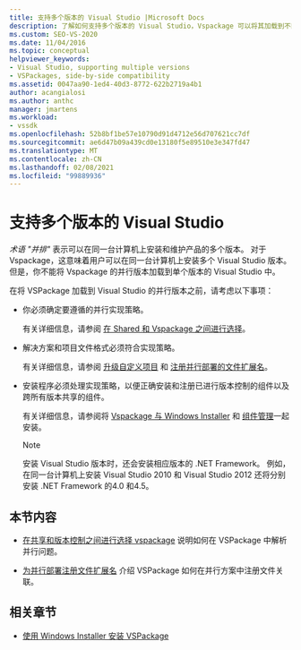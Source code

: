 ```yaml
---
title: 支持多个版本的 Visual Studio |Microsoft Docs
description: 了解如何支持多个版本的 Visual Studio，Vspackage 可以将其加载到不同版本。
ms.custom: SEO-VS-2020
ms.date: 11/04/2016
ms.topic: conceptual
helpviewer_keywords:
- Visual Studio, supporting multiple versions
- VSPackages, side-by-side compatibility
ms.assetid: 0047aa90-1ed4-40d3-8772-622b2719a4b1
author: acangialosi
ms.author: anthc
manager: jmartens
ms.workload:
- vssdk
ms.openlocfilehash: 52b8bf1be57e10790d91d4712e56d707621cc7df
ms.sourcegitcommit: ae6d47b09a439cd0e13180f5e89510e3e347fd47
ms.translationtype: MT
ms.contentlocale: zh-CN
ms.lasthandoff: 02/08/2021
ms.locfileid: "99889936"
---
```

# <a name="supporting-multiple-versions-of-visual-studio"></a>支持多个版本的 Visual Studio
*术语 "并排"* 表示可以在同一台计算机上安装和维护产品的多个版本。 对于 Vspackage，这意味着用户可以在同一台计算机上安装多个 Visual Studio 版本。 但是，你不能将 Vspackage 的并行版本加载到单个版本的 Visual Studio 中。

 在将 VSPackage 加载到 Visual Studio 的并行版本之前，请考虑以下事项：

- 你必须确定要遵循的并行实现策略。

   有关详细信息，请参阅 [在 Shared 和 Vspackage 之间进行选择](../extensibility/choosing-between-shared-and-versioned-vspackages.md)。

- 解决方案和项目文件格式必须符合实现策略。

   有关详细信息，请参阅 [升级自定义项目](../extensibility/internals/upgrading-projects.md#upgrading-custom-projects) 和 [注册并行部署的文件扩展名](../extensibility/registering-file-name-extensions-for-side-by-side-deployments.md)。

- 安装程序必须处理实现策略，以便正确安装和注册已进行版本控制的组件以及跨所有版本共享的组件。

   有关详细信息，请参阅将 [Vspackage 与 Windows Installer](../extensibility/internals/installing-vspackages-with-windows-installer.md) 和 [组件管理](../extensibility/internals/component-management.md)一起安装。

  > [!NOTE]
  > 安装 Visual Studio 版本时，还会安装相应版本的 .NET Framework。 例如，在同一台计算机上安装 Visual Studio 2010 和 Visual Studio 2012 还将分别安装 .NET Framework 的4.0 和4.5。

## <a name="in-this-section"></a>本节内容
- [在共享和版本控制之间进行选择 vspackage](../extensibility/choosing-between-shared-and-versioned-vspackages.md) 说明如何在 VSPackage 中解析并行问题。

- [为并行部署注册文件扩展名](../extensibility/registering-file-name-extensions-for-side-by-side-deployments.md) 介绍 VSPackage 如何在并行方案中注册文件关联。

## <a name="related-sections"></a>相关章节
- [使用 Windows Installer 安装 VSPackage](../extensibility/internals/installing-vspackages-with-windows-installer.md)

